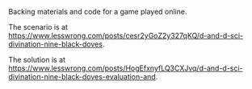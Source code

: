 Backing materials and code for a game played online.

The scenario is at https://www.lesswrong.com/posts/cesr2yGoZ2y327qKQ/d-and-d-sci-divination-nine-black-doves.

The solution is at https://www.lesswrong.com/posts/HogEfxnyfLQ3CXJvq/d-and-d-sci-divination-nine-black-doves-evaluation-and.
